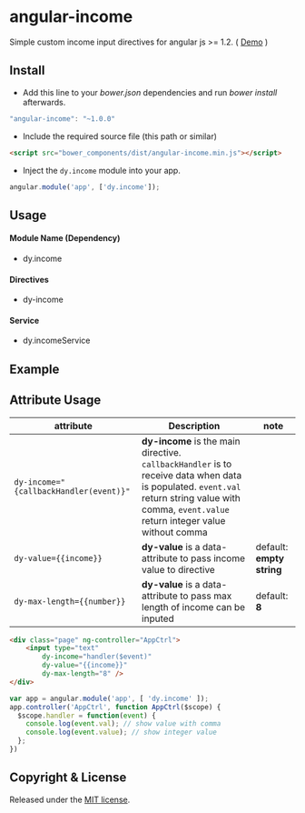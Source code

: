 angular-income
=============

Simple custom income input directives for angular js >= 1.2. ( [Demo](http://embed.plnkr.co/THnIOl/preview) )

## Install

+ Add this line to your *bower.json* dependencies and run *bower install* afterwards.

>
``` JavaScript
"angular-income": "~1.0.0"
```

+ Include the required source file (this path or similar)

>
``` html
<script src="bower_components/dist/angular-income.min.js"></script>
```

+ Inject the `dy.income` module into your app.

>
``` JavaScript
angular.module('app', ['dy.income']);
```

## Usage

#### Module Name (Dependency)

* dy.income

#### Directives

* dy-income

#### Service

* dy.incomeService

## Example

## Attribute Usage
| attribute  | 	Description  | note |
|------------|----------------|---|
| `dy-income="{callbackHandler(event)}"` | **dy-income** is the main directive. `callbackHandler` is to receive data when data is populated. `event.val` return string value with comma, `event.value` return integer value without comma | |
| `dy-value={{income}}` | **dy-value** is a data-attribute to pass income value to directive | default: **empty string** |
| `dy-max-length={{number}}` | **dy-value** is a data-attribute to pass max length of income can be inputed | default: **8** |

>
```html
<div class="page" ng-controller="AppCtrl">
	<input type="text"
        dy-income="handler($event)"
        dy-value="{{income}}"
        dy-max-length="8" />
</div>
```

>
```JavaScript
var app = angular.module('app', [ 'dy.income' ]);
app.controller('AppCtrl', function AppCtrl($scope) {
  $scope.handler = function(event) {
    console.log(event.val); // show value with comma
    console.log(event.value); // show integer value
  };
})
```

## Copyright & License

Released under the [MIT license](LICENSE.txt).
